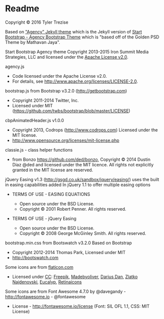 Readme
======

Copyright © 2016 Tyler Trezise

Based on ["Agency" Jekyll theme](http://jekyllthemes.org/themes/agency/) which is the Jekyll version of [Start Bootstrap - Agency Bootstrap Theme](http://startbootstrap.com/template-overviews/agency/) which is "based off of the Golden PSD Theme by Mathavan Jaya".

Start Bootstrap Agency theme Copyright 2013-2015 Iron Summit Media Strategies, LLC and licensed under the [Apache License v2.0](/Start-Bootstrap-Agency-LICENSE/LICENSE).

agency.js
 * Code licensed under the Apache License v2.0.
 * For details, see http://www.apache.org/licenses/LICENSE-2.0.

bootstrap.js from Bootstrap v3.2.0 (http://getbootstrap.com)
 * Copyright 2011-2014 Twitter, Inc.
 * Licensed under MIT (https://github.com/twbs/bootstrap/blob/master/LICENSE)

cbpAnimatedHeader.js v1.0.0
 * Copyright 2013, Codrops (http://www.codrops.com) Licensed under the MIT license.
 * http://www.opensource.org/licenses/mit-license.php

classie.js - class helper functions
 * from Bonzo https://github.com/ded/bonzo, Copyright © 2014 Dustin Diaz @ded and licensed under the MIT licence. All rights not explicitly granted in the MIT license are reserved. 
 
jQuery Easing v1.3 (http://gsgd.co.uk/sandbox/jquery/easing/) uses the built in easing capabilities added In jQuery 1.1 to offer multiple easing options

* TERMS OF USE - EASING EQUATIONS
  * Open source under the BSD License.
  * Copyright © 2001 Robert Penner.  All rights reserved.
  
* TERMS OF USE - jQuery Easing
  * Open source under the BSD License.
  * Copyright © 2008 George McGinley Smith.  All rights reserved.
 
bootstrap.min.css from Bootswatch v3.2.0 Based on Bootstrap
 * Copyright 2012-2014 Thomas Park, Licensed under MIT
 * http://bootswatch.com
 
Some icons are from <a href="http://www.flaticon.com">flaticon.com</a>
 * Licensed under <a href="http://creativecommons.org/licenses/by/3.0/">CC</a>: <a data-file="soldering-machine" href="http://www.freepik.com">Freepik</a>, <a data-file="people-1" href="http://www.flaticon.com/authors/madebyoliver">Madebyoliver</a>, <a data-file="mesh" href="http://www.flaticon.com/authors/darius-dan">Darius Dan</a>, <a data-file="tesla-coil" href="http://www.flaticon.com/authors/zlatko-najdenovski">Zlatko Najdenovski</a>, <a data-file="technology-1" href="http://www.flaticon.com/authors/eucalyp">Eucalyp</a>, <a data-file="browser" href="http://www.flaticon.com/authors/retinaicons">Retinaicons</a>

Some icons are from Font Awesome 4.7.0 by @davegandy - http://fontawesome.io - @fontawesome
 *  License - http://fontawesome.io/license (Font: SIL OFL 1.1, CSS: MIT License)